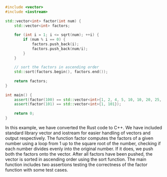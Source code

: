 ```cpp
#include <vector>
#include <iostream>
 
std::vector<int> factor(int num) {
    std::vector<int> factors;
 
    for (int i = 1; i <= sqrt(num); ++i) {
        if (num % i == 0) {
            factors.push_back(i);
            factors.push_back(num/i);
        }
    }
    
    // sort the factors in ascending order
    std::sort(factors.begin(), factors.end());
 
    return factors;
}
 
int main() {
    assert(factor(100) == std::vector<int>{1, 2, 4, 5, 10, 10, 20, 25, 50, 100});
    assert(factor(101) == std::vector<int>{1, 101});
    
    return 0;
}
```

In this example, we have converted the Rust code to C++. We have included standard library vector and iostream for easier handling of vectors and output respectively. The function factor computes the factors of a given number using a loop from 1 up to the square root of the number, checking if each number divides evenly into the original number. If it does, we push both the factors onto the vector. After all factors have been pushed, the vector is sorted in ascending order using the sort function. The main function includes two assertions testing the correctness of the factor function with some test cases.
